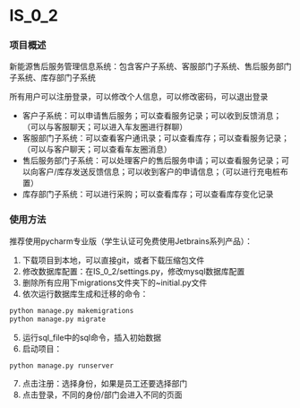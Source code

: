 # IS_0_2
### 项目概述
新能源售后服务管理信息系统：包含客户子系统、客服部门子系统、售后服务部门子系统、库存部门子系统

所有用户可以注册登录，可以修改个人信息，可以修改密码，可以退出登录

* 客户子系统：可以申请售后服务；可以查看服务记录；可以收到反馈消息；（可以与客服聊天；可以进入车友圈进行群聊）
* 客服部门子系统：可以查看客户通讯录；可以查看库存；可以查看服务记录；（可以与客户聊天；可以查看车友圈消息）
* 售后服务部门子系统：可以处理客户的售后服务申请；可以查看服务记录；可以向客户/库存发送反馈信息；可以收到客户的申请信息；（可以进行充电桩布置）
* 库存部门子系统：可以进行采购；可以查看库存；可以查看库存变化记录

### 使用方法
推荐使用pycharm专业版（学生认证可免费使用Jetbrains系列产品）：

1. 下载项目到本地，可以直接git，或者下载压缩包文件
2. 修改数据库配置：在IS_0_2/settings.py，修改mysql数据库配置
3. 删除所有应用下migrations文件夹下的~initial.py文件
4. 依次运行数据库生成和迁移的命令：
``` python
python manage.py makemigrations
python manage.py migrate
```
5. 运行sql_file中的sql命令，插入初始数据
6. 启动项目：
``` python
python manage.py runserver
```
7. 点击注册：选择身份，如果是员工还要选择部门
8. 点击登录，不同的身份/部门会进入不同的页面

